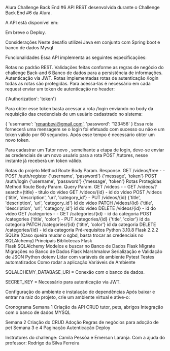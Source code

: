 Alura Challenge Back End #6
API REST desenvolvida durante o Challenge Back End #6 da Alura.

A API está disponível em:

Em breve o Deploy.

Considerações
Neste desafio utilizei Java em conjunto com Spring boot e banco de dados Mysql

Funcionalidades
Essa API implementa as seguintes especificações:

Rotas no padrão REST.
Validações feitas conforme as regras de negócio do challenge Back-and 6
Banco de dados para a persistência de informações.
Autenticação via JWT.
Rotas implementadas
rotas de autenticação /login todas as rotas são protegidas. Para acessa-las é necessário em cada request enviar um token de autenticação no header:

{'Authorization': 'token'}

Para obter esse token basta acessar a rota /login enviando no body da requisição das credenciais de um usuário cadastrado no sistema:

{
    'username': 'renanbevi@gmail.com',
    'password': '123456'
}
Essa rota fornecerá uma mensagem se o login foi efetuado com sucesso ou não e um token válido por 60 segundos. Após esse tempo é necessário obter um novo token.

Para cadastrar um Tutor novo , semelhante a etapa de login, deve-se enviar as credenciais de um novo usuário para a rota POST /tutores, nesse instante já receberá um token válido.

Rotas do projeto
Method	Route	Body Param.	Response.
GET	/videos/free	-	-
POST	/auth/register	{'username', 'password'}	{'message', 'token'}
POST	/auth/login	{'username', 'password'}	{'message', 'token'}
Rotas Protegidas
Method	Route	Body Param.	Query Param.
GET	/videos	-	-
GET	/videos/?search={title}	-	título do vídeo
GET	/videos/{id}	-	id do vídeo
POST	/videos	{'title', 'description', 'url', 'category_id'}	-
PUT	/videos/{id}	{'title', 'description', 'url', 'category_id'}	id do vídeo
PATCH	/videos/{id}	{'title', 'description', 'url', 'category_id'}	id do vídeo
DELETE	/videos/{id}	-	id do vídeo
GET	/categories	-	-
GET	/categories/{id}	-	id da categoria
POST	/categories	{'title', 'color'}	-
PUT	/categories/{id}	{'title', 'color'}	id da categoria
PATCH	/categories/{id}	{'title', 'color'}	id da categoria
DELETE	/categories/{id}	-	id da categoria
Pré-requisitos
Python 3.10.8
Flask 2.2.2
SQLite (Caso queira mudar o sgbd, basta trocar as credenciais no SQLAlchemy)
Principais Bibliotecas
Flask	
Flask SQLAlchemy	Modelos e buscar no Banco de Dados
Flask Migrate	Migrações no Banco de Dados
Flask Marshmalow	Serialização e Validação de JSON
Python dotenv	Lidar com variáveis de ambiente
Pytest	Testes automatizados
Como rodar a aplicação
Variáveis de Ambiente


SQLALCHEMY_DATABASE_URI = Conexão com o banco de dados.

SECRET_KEY = Necessário para autenticação via JWT.

Configuração do ambiente e instalação de dependências
Após baixar e entrar na raiz do projeto, crie um ambiente virtual e ative-o:


Cronograma
Semana 1
 Criação da API CRUD tutor, pets, abrigos
 Integração com o banco de dados MYSQL
 
Semana 2
 Criação do CRUD Adoção
 Regras de negócios para adoção de pet
Semana 3 e 4
 Paginação
 Autenticação
 Deploy 
 
 Instrutores do challenge: Camila Pessôa e Emerson Laranja.
 Com a ajuda do professor: Rodrigo da Silva Ferreira
